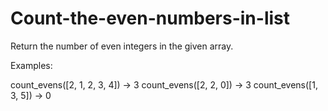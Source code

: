 # Count-the-even-numbers-in-list
 Return the number of even integers in the given array.

 Examples:

 count_evens([2, 1, 2, 3, 4]) → 3
 count_evens([2, 2, 0]) → 3
 count_evens([1, 3, 5]) → 0
